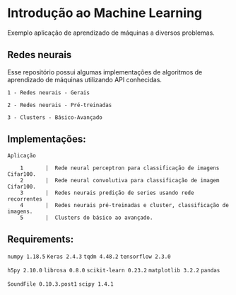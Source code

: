# Introdução ao Machine Learning

Exemplo aplicação de aprendizado de máquinas a diversos problemas.

## Redes neurais
Esse repositório possui algumas implementações de algoritmos de aprendizado de máquinas utilizando API conhecidas.

`1 - Redes neurais - Gerais`

`2 - Redes neurais - Pré-treinadas`

`3 - Clusters - Básico-Avançado`


## Implementações:

    Aplicação
    
        1       |  Rede neural perceptron para classificação de imagens Cifar100.
        2       |  Rede neural convolutiva para classificação de imagem Cifar100.
        3       |  Redes neurais predição de series usando rede recorrentes
        4       |  Redes neurais pré-treinadas e cluster, classificação de imagens.
        5       |  Clusters do básico ao avançado.

## Requirements:

`numpy 1.18.5`
`Keras 2.4.3`
`tqdm 4.48.2`
`tensorflow 2.3.0`

`h5py 2.10.0`
`librosa 0.8.0`
`scikit-learn 0.23.2`
`matplotlib 3.2.2`
`pandas`

`SoundFile 0.10.3.post1`
`scipy 1.4.1`
